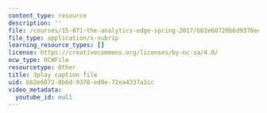 ```yaml
---
content_type: resource
description: ''
file: /courses/15-071-the-analytics-edge-spring-2017/bb2e60720b6d9378ed0e72ea4337a1cc_4YP38f2u36E.srt
file_type: application/x-subrip
learning_resource_types: []
license: https://creativecommons.org/licenses/by-nc-sa/4.0/
ocw_type: OCWFile
resourcetype: Other
title: 3play caption file
uid: bb2e6072-0b6d-9378-ed0e-72ea4337a1cc
video_metadata:
  youtube_id: null
---
```

